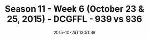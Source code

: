 ---
title: Season 11 - Week 6 (October 23 & 25, 2015) - DCGFFL - 939 vs 936
teams_score:
- team: 939
  score: 38
- team: 936
  score: 14
mvp: Nolan Lazarus (White), Larry Womack (Maroon)
game-ball: ''
sportsperson: ''
season: 11
week: 6
date: '2015-10-26T13:51:39'
pageid: season-11-week-6-939-vs-936
---